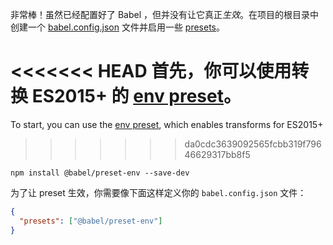 <p>非常棒！虽然已经配置好了 Babel ，但并没有让它真正<em>生效</em>。在项目的根目录中创建一个 <a href="/docs/usage#configuration">babel.config.json</a> 文件并启用一些 <a href="/docs/presets">presets</a>。</p>

<<<<<<< HEAD
首先，你可以使用转换 ES2015+ 的 <a href="/docs/plugins/preset-env">env preset</a>。
=======
To start, you can use the <a href="/docs/babel-preset-env">env preset</a>, which enables transforms for ES2015+
>>>>>>> da0cdc3639092565fcbb319f79646629317bb8f5

```shell npm2yarn
npm install @babel/preset-env --save-dev
```

<p>
  为了让 preset 生效，你需要像下面这样定义你的 <code>babel.config.json</code> 文件：
</p>

```json title="babel.config.json"
{
  "presets": ["@babel/preset-env"]
}
```
